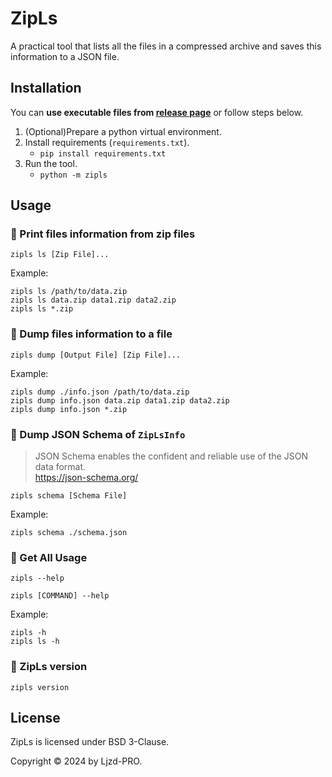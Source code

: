 # ZipLs

A practical tool that lists all the files in a compressed archive and saves this information to a JSON file.

## Installation

You can **use executable files from [release page](https://github.com/Ljzd-PRO/zipls/releases/)** or follow steps below. 

1. (Optional)Prepare a python virtual environment.
2. Install requirements (`requirements.txt`).
    - `pip install requirements.txt`
3. Run the tool.
    - `python -m zipls`

## Usage

### 📌 Print files information from zip files

```shell
zipls ls [Zip File]...
```

Example:
```shell
zipls ls /path/to/data.zip
zipls ls data.zip data1.zip data2.zip
zipls ls *.zip
```

### 📌 Dump files information to a file

```shell
zipls dump [Output File] [Zip File]...
```

Example:
```shell
zipls dump ./info.json /path/to/data.zip
zipls dump info.json data.zip data1.zip data2.zip
zipls dump info.json *.zip
```

### 📌 Dump JSON Schema of `ZipLsInfo`

> JSON Schema enables the confident and reliable use of the JSON data format. \
> https://json-schema.org/

```shell
zipls schema [Schema File]
```

Example:
```shell
zipls schema ./schema.json
```

### 📌 Get All Usage

```shell
zipls --help
```

```shell
zipls [COMMAND] --help
```

Example:
```shell
zipls -h
zipls ls -h
```

### 📌 ZipLs version

```shell
zipls version
```

## License

ZipLs is licensed under BSD 3-Clause.

Copyright © 2024 by Ljzd-PRO.
